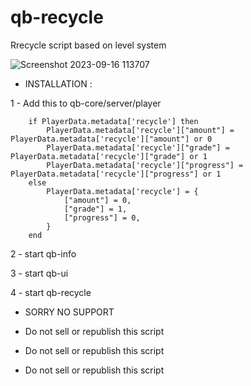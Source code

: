 # qb-recycle
Rrecycle script based on level system

![Screenshot 2023-09-16 113707](https://github.com/uFLOKY/qb-recycle/assets/80961359/0160b4b6-1beb-4307-8316-f0b187eb8bcd)





* INSTALLATION :

 
1 - Add this to qb-core/server/player

```
    if PlayerData.metadata['recycle'] then
        PlayerData.metadata['recycle']["amount"] = PlayerData.metadata['recycle']["amount"] or 0
        PlayerData.metadata['recycle']["grade"] = PlayerData.metadata['recycle']["grade"] or 1
        PlayerData.metadata['recycle']["progress"] = PlayerData.metadata['recycle']["progress"] or 1
    else
        PlayerData.metadata['recycle'] = {
            ["amount"] = 0,
            ["grade"] = 1,
            ["progress"] = 0,
        }
    end
```
2 - start qb-info

3 - start qb-ui

4 - start qb-recycle

* SORRY NO SUPPORT 


* Do not sell or republish this script
* Do not sell or republish this script
* Do not sell or republish this script
